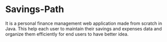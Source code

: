 # Savings-Path
It is a personal finance management web application made from scratch in Java. This help each user to maintain their savings and expenses data and organize them efficiently for end users to have better idea.
